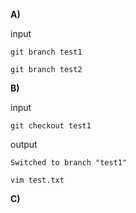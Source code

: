 **A)**

input

    git branch test1

    git branch test2

**B)**

input

    git checkout test1

output

    Switched to branch "test1"
    
    vim test.txt

**C)**

    
